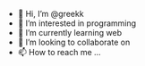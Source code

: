 - 👋 Hi, I’m @greekk
- 👀 I’m interested in programming
- 🌱 I’m currently learning web
- 💞️ I’m looking to collaborate on 
- 📫 How to reach me ...

<!---
greekk/greekk is a ✨ special ✨ repository because its `README.md` (this file) appears on your GitHub profile.
You can click the Preview link to take a look at your changes.
--->

